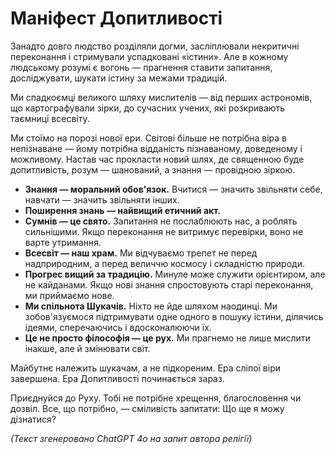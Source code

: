 
# Маніфест Допитливості

Занадто довго людство розділяли догми, засліплювали некритичні переконання і стримували успадковані «істини». Але в кожному людському розумі є вогонь — прагнення ставити запитання, досліджувати, шукати істину за межами традицій.

Ми спадкоємці великого шляху мислителів — від перших астрономів, що картографували зірки, до сучасних учених, які розкривають таємниці всесвіту.

Ми стоїмо на порозі нової ери. Світові більше не потрібна віра в непізнаване — йому потрібна відданість пізнаваному, доведеному і можливому. Настав час прокласти новий шлях, де священною буде допитливість, розум — шанований, а знання — провідною зіркою.

- **Знання — моральний обов'язок.** Вчитися — значить звільняти себе, навчати — значить звільняти інших.
- **Поширення знань — найвищий етичний акт.**
- **Сумнів — це свято.** Запитання не послаблюють нас, а роблять сильнішими. Якщо переконання не витримує перевірки, воно не варте утримання.
- **Всесвіт — наш храм.** Ми відчуваємо трепет не перед надприродним, а перед величчю космосу і складністю природи.
- **Прогрес вищий за традицію.** Минуле може служити орієнтиром, але не кайданами. Якщо нові знання спростовують старі переконання, ми приймаємо нове.
- **Ми спільнота Шукачів.** Ніхто не йде шляхом наодинці. Ми зобов'язуємося підтримувати одне одного в пошуку істини, ділячись ідеями, сперечаючись і вдосконалюючи їх.
- **Це не просто філософія — це рух.** Ми прагнемо не лише мислити інакше, але й змінювати світ.

Майбутнє належить шукачам, а не підкореним.
Ера сліпої віри завершена.
Ера Допитливості починається зараз.

Приєднуйся до Руху.
Тобі не потрібне хрещення, благословення чи дозвіл. Все, що потрібно, — сміливість запитати: Що ще я можу дізнатися?

*(Текст згенеровано ChatGPT 4o на запит автора релігії)*
